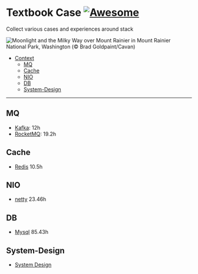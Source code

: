 # Textbook Case   [![Awesome](https://awesome.re/badge.svg)](https://awesome.re)

Collect various cases and experiences around stack

![Moonlight and the Milky Way over Mount Rainier in Mount Rainier National Park, Washington (© Brad Goldpaint/Cavan)](https://cn.bing.com/th?id=OHR.MoonlightRainier_EN-US6336057354_UHD.jpg)

- [Context](#textbook-case)
  - [MQ](#MQ)
  - [Cache](#Cache)
  - [NIO](#NIO)
  - [DB](#DB)
  - [System-Design](#System-Design)

- - -

## MQ

* [Kafka](https://www.bilibili.com/video/BV1vr4y1677k): 12h
* [RocketMQ](https://www.bilibili.com/video/BV1cf4y157sz): 19.2h

## Cache

* [Redis](https://www.bilibili.com/video/BV1Rv41177Af) 10.5h

## NIO

* [netty](https://www.bilibili.com/video/BV1py4y1E7oA) 23.46h

## DB

* [Mysql](https://www.bilibili.com/video/BV1iq4y1u7vj) 85.43h

## System-Design

* [System Design](https://github.com/donnemartin/system-design-primer/blob/master/README-zh-Hans.md)
